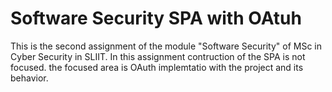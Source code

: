 # Software Security SPA with OAtuh
 This is the second assignment of the module "Software Security" of MSc in Cyber Security in SLIIT. In this assignment contruction of the SPA is not focused. the focused area is OAuth implemtatio with the project and its behavior.
